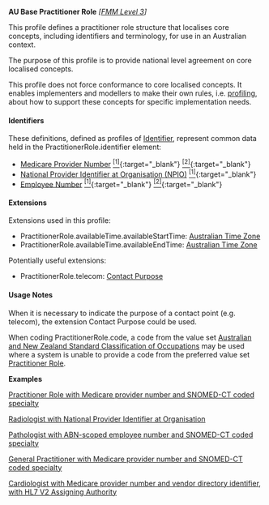 **AU Base Practitioner Role** *[[FMM Level 3](guidance.html)]*

This profile defines a practitioner role structure that localises core concepts, including identifiers and terminology, for use in an Australian context.

The purpose of this profile is to provide national level agreement on core localised concepts. 

This profile does not force conformance to core localised concepts. It enables implementers and modellers to make their own rules, i.e. [profiling](http://hl7.org/fhir/profiling.html), about how to support these concepts for specific implementation needs.

#### Identifiers
These definitions, defined as profiles of [Identifier](http://hl7.org/fhir/R4/datatypes.html#Identifier), represent common data held in the PractitionerRole.identifier element:
* [Medicare Provider Number](StructureDefinition-au-medicareprovidernumber.html) [<sup>[1]</sup>](http://ns.electronichealth.net.au/id/medicare-provider-number/index.html){:target="_blank"} [<sup>[2]</sup>](http://meteor.aihw.gov.au/content/index.phtml/itemId/601956){:target="_blank"}
* [National Provider Identifier at Organisation (NPIO)](StructureDefinition-au-nationalprovideridentifieratorganisation.html) [<sup>[1]</sup>](http://hl7.org.au/id/npio/index.html){:target="_blank"}
* [Employee Number](StructureDefinition-au-employeenumber.html) [<sup>[1]</sup>](http://ns.electronichealth.net.au/id/abn-scoped/service-provider-individual/1.0/index.html){:target="_blank"} [<sup>[2]</sup>](http://ns.electronichealth.net.au/id/hpio-scoped/service-provider-individual/1.0/index.html){:target="_blank"}

#### Extensions
Extensions used in this profile:
* PractitionerRole.availableTime.availableStartTime: [Australian Time Zone](StructureDefinition-au-timezone.html)
* PractitionerRole.availableTime.availableEndTime: [Australian Time Zone](StructureDefinition-au-timezone.html)

Potentially useful extensions:
* PractitionerRole.telecom: [Contact Purpose](StructureDefinition-contact-purpose.html)

#### Usage Notes
When it is necessary to indicate the purpose of a contact point (e.g. telecom), the extension Contact Purpose could be used.

When coding PractitionerRole.code, a code from the value set [Australian and New Zealand Standard Classification of Occupations](https://healthterminologies.gov.au/fhir/ValueSet/anzsco-1) may be used where a system is unable to provide a code from the preferred value set [Practitioner Role](https://healthterminologies.gov.au/fhir/ValueSet/practitioner-role-1).

**Examples**

[Practitioner Role with Medicare provider number and SNOMED-CT coded specialty](PractitionerRole-example0.html)

[Radiologist with National Provider Identifier at Organisation](PractitionerRole-example1.html)

[Pathologist with ABN-scoped employee number and SNOMED-CT coded specialty](PractitionerRole-example2.html)

[General Practitioner with Medicare provider number and SNOMED-CT coded specialty](PractitionerRole-example3.html)

[Cardiologist with Medicare provider number and vendor directory identifier, with HL7 V2 Assigning Authority](PractitionerRole-example4.html)
